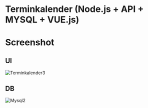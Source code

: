 # Terminkalender (Node.js + API + MYSQL + VUE.js)


# Screenshot
## UI
![Terminkalender3](https://github.com/viktor900221/Terminkalender/assets/79362660/7d7ff253-3f71-4853-90c0-936c60311c55)
## DB
![Mysql2](https://github.com/viktor900221/Terminkalender/assets/79362660/9f00f100-5eaa-4f35-a0a0-ad3d2f9823ce)
